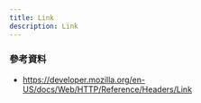 ```yaml
---
title: Link
description: Link
---
```


### 參考資料

- https://developer.mozilla.org/en-US/docs/Web/HTTP/Reference/Headers/Link
